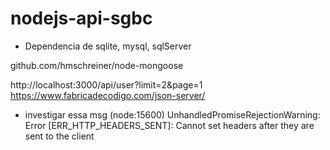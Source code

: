 # nodejs-api-sgbc

* Dependencia de sqlite, mysql, sqlServer

github.com/hmschreiner/node-mongoose


http://localhost:3000/api/user?limit=2&page=1
https://www.fabricadecodigo.com/json-server/



* investigar essa msg
(node:15600) UnhandledPromiseRejectionWarning: Error [ERR_HTTP_HEADERS_SENT]: Cannot set headers after they are sent to the client